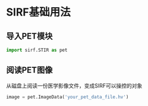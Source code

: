 # SIRF基础用法

## 导入PET模块

```python
import sirf.STIR as pet
```

## 阅读PET图像

从磁盘上阅读一份医学影像文件，变成SIRF可以操控的对象
```python
image = pet.ImageData('your_pet_data_file.hv')
```